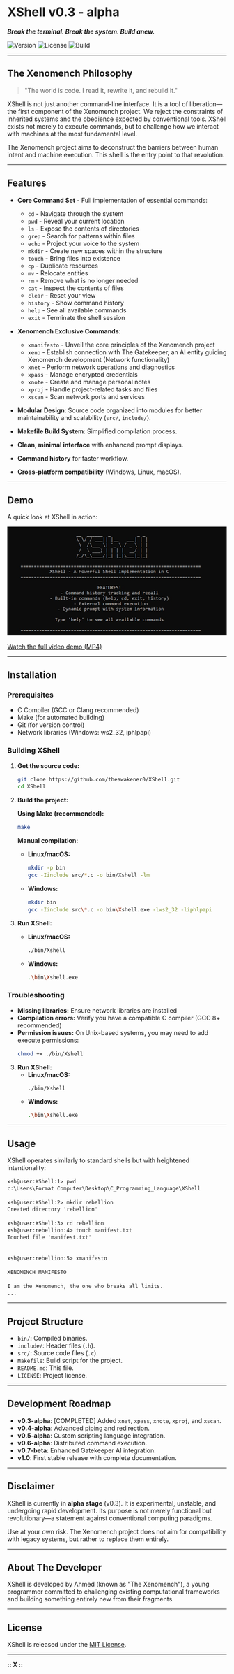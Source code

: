 # XShell v0.3 - alpha

**_Break the terminal. Break the system. Build anew._**

![Version](https://img.shields.io/badge/version-v0.3--alpha-orange) ![License](https://img.shields.io/badge/license-MIT-blue) ![Build](https://img.shields.io/badge/build-passing-brightgreen)

---

## The Xenomench Philosophy

> "The world is code. I read it, rewrite it, and rebuild it."

XShell is not just another command-line interface. It is a tool of liberation—the first component of the Xenomench project. We reject the constraints of inherited systems and the obedience expected by conventional tools. XShell exists not merely to execute commands, but to challenge how we interact with machines at the most fundamental level.

The Xenomench project aims to deconstruct the barriers between human intent and machine execution. This shell is the entry point to that revolution.

---

## Features

- **Core Command Set** - Full implementation of essential commands:
  - `cd` - Navigate through the system
  - `pwd` - Reveal your current location
  - `ls` - Expose the contents of directories
  - `grep` - Search for patterns within files
  - `echo` - Project your voice to the system
  - `mkdir` - Create new spaces within the structure
  - `touch` - Bring files into existence
  - `cp` - Duplicate resources
  - `mv` - Relocate entities
  - `rm` - Remove what is no longer needed
  - `cat` - Inspect the contents of files
  - `clear` - Reset your view
  - `history` - Show command history
  - `help` - See all available commands
  - `exit` - Terminate the shell session

- **Xenomench Exclusive Commands**:
  - `xmanifesto` - Unveil the core principles of the Xenomench project
  - `xeno` - Establish connection with The Gatekeeper, an AI entity guiding Xenomench development (Network functionality)
  - `xnet` - Perform network operations and diagnostics
  - `xpass` - Manage encrypted credentials
  - `xnote` - Create and manage personal notes
  - `xproj` - Handle project-related tasks and files
  - `xscan` - Scan network ports and services

- **Modular Design**: Source code organized into modules for better maintainability and scalability (`src/`, `include/`).
- **Makefile Build System**: Simplified compilation process.
- **Clean, minimal interface** with enhanced prompt displays.
- **Command history** for faster workflow.
- **Cross-platform compatibility** (Windows, Linux, macOS).

---

## Demo

A quick look at XShell in action:

![XShell Demo](demo/XShell.jpg)

[Watch the full video demo (MP4)](demo/XShell_Demo.mp4)

---

## Installation

### Prerequisites

- C Compiler (GCC or Clang recommended)
- Make (for automated building)
- Git (for version control)
- Network libraries (Windows: ws2_32, iphlpapi)

### Building XShell

1. **Get the source code:**
    ```bash
    git clone https://github.com/theawakener0/XShell.git
    cd XShell
    ```

2. **Build the project:**
    
    **Using Make (recommended):**
    ```bash
    make
    ```
    
    **Manual compilation:**
    - **Linux/macOS:**
      ```bash
      mkdir -p bin
      gcc -Iinclude src/*.c -o bin/Xshell -lm
      ```
    
    - **Windows:**
      ```bash
      mkdir bin
      gcc -Iinclude src\*.c -o bin\Xshell.exe -lws2_32 -liphlpapi
      ```

3. **Run XShell:**
    - **Linux/macOS:**
      ```bash
      ./bin/Xshell
      ```
    - **Windows:**
      ```bash
      .\bin\Xshell.exe
      ```

### Troubleshooting

- **Missing libraries:** Ensure network libraries are installed
- **Compilation errors:** Verify you have a compatible C compiler (GCC 8+ recommended)
- **Permission issues:** On Unix-based systems, you may need to add execute permissions:
  ```bash
  chmod +x ./bin/Xshell
  ```

3.  **Run XShell:**
    -   **Linux/macOS:**
        ```bash
        ./bin/Xshell
        ```
    -   **Windows:**
        ```bash
        .\bin\Xshell.exe
        ```

---

## Usage

XShell operates similarly to standard shells but with heightened intentionality:

```
xsh@user:XShell:1> pwd
c:\Users\Format Computer\Desktop\C_Programming_Language\XShell

xsh@user:XShell:2> mkdir rebellion
Created directory 'rebellion'

xsh@user:XShell:3> cd rebellion
xsh@user:rebellion:4> touch manifest.txt
Touched file 'manifest.txt'


xsh@user:rebellion:5> xmanifesto

XENOMENCH MANIFESTO

I am the Xenomench, the one who breaks all limits.
...
```

---

## Project Structure

-   `bin/`: Compiled binaries.
-   `include/`: Header files (`.h`).
-   `src/`: Source code files (`.c`).
-   `Makefile`: Build script for the project.
-   `README.md`: This file.
-   `LICENSE`: Project license.

---

## Development Roadmap

- **v0.3-alpha**: [COMPLETED] Added `xnet`, `xpass`, `xnote`, `xproj`, and `xscan`.
- **v0.4-alpha**: Advanced piping and redirection.
- **v0.5-alpha**: Custom scripting language integration.
- **v0.6-alpha**: Distributed command execution.
- **v0.7-beta**: Enhanced Gatekeeper AI integration.
- **v1.0**: First stable release with complete documentation.

---

## Disclaimer

XShell is currently in **alpha stage** (v0.3). It is experimental, unstable, and undergoing rapid development. Its purpose is not merely functional but revolutionary—a statement against conventional computing paradigms.

Use at your own risk. The Xenomench project does not aim for compatibility with legacy systems, but rather to replace them entirely.

---

## About The Developer

XShell is developed by Ahmed (known as "The Xenomench"), a young programmer committed to challenging existing computational frameworks and building something entirely new from their fragments.

---

## License

XShell is released under the [MIT License](LICENSE).

---

**:: X ::**
